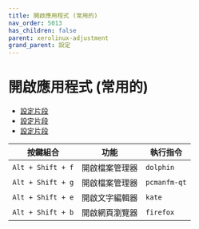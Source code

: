 ```yaml
---
title: 開啟應用程式 (常用的)
nav_order: 5013
has_children: false
parent: xerolinux-adjustment
grand_parent: 設定
---
```



# 開啟應用程式 (常用的)

* [設定片段](https://github.com/samwhelp/xerolinux-adjustment/tree/main/prototype/xerolinux/part/xerolinux-keybind-main/config/xerolinux/kglobalshortcutsrc#L269-L271)
* [設定片段](https://github.com/samwhelp/xerolinux-adjustment/tree/main/prototype/xerolinux/part/xerolinux-keybind-main/config/xerolinux/kglobalshortcutsrc#L273-L275)
* [設定片段](https://github.com/samwhelp/xerolinux-adjustment/tree/main/prototype/xerolinux/part/xerolinux-keybind-main/config/xerolinux/kglobalshortcutsrc#L13-L17)

| 按鍵組合          | 功能           | 執行指令     |
| ----------------- | -------------- | ------------ |
| `Alt + Shift + f` | 開啟檔案管理器 | `dolphin` |
| `Alt + Shift + g` | 開啟檔案管理器 | `pcmanfm-qt`     |
| `Alt + Shift + e` | 開啟文字編輯器 | `kate`   |
| `Alt + Shift + b` | 開啟網頁瀏覽器 | `firefox`    |

